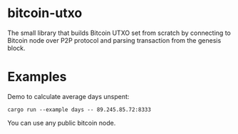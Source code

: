 # bitcoin-utxo

The small library that builds Bitcoin UTXO set from scratch by connecting to
Bitcoin node over P2P protocol and parsing transaction from the genesis block.

# Examples

Demo to calculate average days unspent:
```
cargo run --example days -- 89.245.85.72:8333
```
You can use any public bitcoin node.

